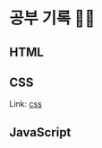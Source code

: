 # 공부 기록 🌱🍀
## HTML

## CSS
Link: [css][csslink]

[csslink]: https://github.com/hyeyeon9/study/blob/main/CSS/css%20%EC%A0%95%EB%A6%AC.md


## JavaScript
